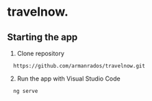 # travelnow.

## Starting the app
1. Clone repository
```
  https://github.com/armanrados/travelnow.git
```
2. Run the app with Visual Studio Code
```
  ng serve
```

